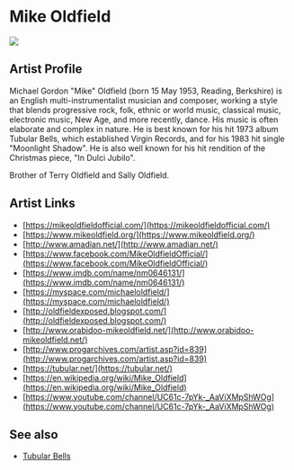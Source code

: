 # Mike Oldfield

![](../../asssets/artists/Mike_Oldfield.png)

## Artist Profile

Michael Gordon "Mike" Oldfield (born 15 May 1953, Reading, Berkshire) is an English multi-instrumentalist musician and composer, working a style that blends progressive rock, folk, ethnic or world music, classical music, electronic music, New Age, and more recently, dance. His music is often elaborate and complex in nature. He is best known for his hit 1973 album Tubular Bells, which established Virgin Records, and for his 1983 hit single "Moonlight Shadow". He is also well known for his hit rendition of the Christmas piece, "In Dulci Jubilo".

Brother of Terry Oldfield and Sally Oldfield.

## Artist Links

- [https://mikeoldfieldofficial.com/](https://mikeoldfieldofficial.com/)
- [https://www.mikeoldfield.org/](https://www.mikeoldfield.org/)
- [http://www.amadian.net/](http://www.amadian.net/)
- [https://www.facebook.com/MikeOldfieldOfficial/](https://www.facebook.com/MikeOldfieldOfficial/)
- [https://www.imdb.com/name/nm0646131/](https://www.imdb.com/name/nm0646131/)
- [https://myspace.com/michaeloldfield/](https://myspace.com/michaeloldfield/)
- [http://oldfieldexposed.blogspot.com/](http://oldfieldexposed.blogspot.com/)
- [http://www.orabidoo-mikeoldfield.net/](http://www.orabidoo-mikeoldfield.net/)
- [http://www.progarchives.com/artist.asp?id=839](http://www.progarchives.com/artist.asp?id=839)
- [https://tubular.net/](https://tubular.net/)
- [https://en.wikipedia.org/wiki/Mike_Oldfield](https://en.wikipedia.org/wiki/Mike_Oldfield)
- [https://www.youtube.com/channel/UC61c-7pYk-_AaViXMpShWOg](https://www.youtube.com/channel/UC61c-7pYk-_AaViXMpShWOg)


## See also

- [Tubular Bells](Mike_Oldfield-Tubular_Bells.md)

